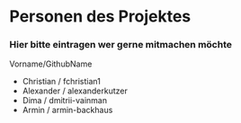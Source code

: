 # Personen des Projektes

### Hier bitte eintragen wer gerne mitmachen möchte
Vorname/GithubName
- Christian / fchristian1
- Alexander / alexanderkutzer
- Dima / dmitrii-vainman
- Armin / armin-backhaus